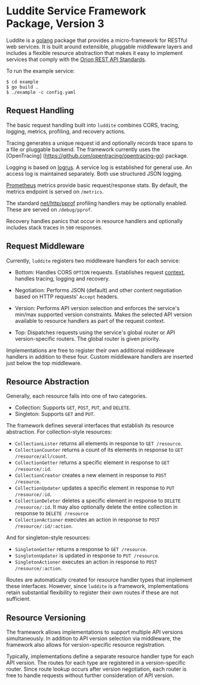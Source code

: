 # Luddite Service Framework Package, Version 3

Luddite is a [golang][golang] package that provides a micro-framework for
RESTful web services. It is built around extensible, pluggable middleware layers
and includes a flexible resource abstraction that makes it easy to implement
services that comply with the [Orion REST API Standards][apistds].

[golang]: http://golang.org/
[apistds]: https://github.com/SpirentOrion/orion-api/blob/master/doc/api/api-standards.md

To run the example service:

    $ cd example
    $ go build .
    $ ./example -c config.yaml

## Request Handling

The basic request handling built into `luddite` combines CORS, tracing, logging,
metrics, profiling, and recovery actions.

Tracing generates a unique request id and optionally records trace spans to a
file or pluggable backend. The framework currently uses the [OpenTracing]
(https://github.com/opentracing/opentracing-go) package.

Logging is based on [logrus](https://github.com/sirupsen/logrus). A service log
is established for general use. An access log is maintained separately. Both use
structured JSON logging.

[Prometheus](https://prometheus.io/) metrics provide basic request/response
stats. By default, the metrics endpoint is served on `/metrics`.

The standard [net/http/pprof](https://golang.org/pkg/net/http/pprof/) profiling
handlers may be optionally enabled. These are served on `/debug/pprof`.

Recovery handles panics that occur in resource handlers and optionally includes
stack traces in `500` responses.

## Request Middleware

Currently, `luddite` registers two middleware handlers for each service:

* Bottom: Handles CORS `OPTION` requests. Establishes request
  [context][context], handles tracing, logging and recovery.

* Negotiation: Performs JSON (default) and other content negotiation
  based on HTTP requests' `Accept` headers.

* Version: Performs API version selection and enforces the service's min/max
  supported version constraints.  Makes the selected API version available
  to resource handlers as part of the request context.

* Top: Dispatches requests using the service's global router or API
  version-specific routers. The global router is given priority.

[context]: http://blog.golang.org/context

Implementations are free to register their own additional middleware handlers in
addition to these four. Custom middleware handlers are inserted just below the
top middleware.

## Resource Abstraction

Generally, each resource falls into one of two categories.

* Collection: Supports `GET`, `POST`, `PUT`, and `DELETE`.
* Singleton: Supports `GET` and `PUT`.

The framework defines several interfaces that establish its resource
abstraction. For collection-style resources:

* `CollectionLister` returns all elements in response to `GET /resource`.
* `CollectionCounter` returns a count of its elements in response to `GET /resource/all/count`.
* `CollectionGetter` returns a specific element in response to `GET /resource/:id`.
* `CollectionCreator` creates a new element in response to `POST /resource`.
* `CollectionUpdater` updates a specific element in response to `PUT /resource/:id`.
* `CollectionDeleter` deletes a specific element in response to `DELETE /resource/:id`.
  It may also optionally delete the entire collection in response to `DELETE /resource`
* `CollectionActioner` executes an action in response to `POST /resource/:id/:action`.

And for singleton-style resources:

* `SingletonGetter` returns a response to `GET /resource`.
* `SingletonUpdater` is updated in response to `PUT /resource`.
* `SingletonActioner` executes an action in response to `POST /resource/:action`.

Routes are automatically created for resource handler types that implement these
interfaces. However, since `luddite` is a framework, implementations retain
substantial flexibility to register their own routes if these are not
sufficient.

## Resource Versioning

The framework allows implementations to support multiple API versions
simultaneously. In addition to API version selection via middleware, the
framework also allows for version-specific resource registration.

Typically, implementations define a separate resource handler type for each API
version. The routes for each type are registered in a version-specific router.
Since route lookup occurs after version negotiation, each router is free to
handle requests without further consideration of API version.

